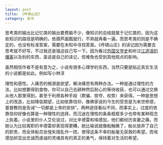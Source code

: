 ```yaml
---
layout: post
title: 《呼啸山庄》
category: 读书
---
```


思考类的输出比记忆类的输出要费脑不少，像知识的总结就属于记忆类的，因为这些知识的路径是明确的，依葫芦画瓢就行，不熟就再看一遍。而思考类的则是不确定的，也没有标准答案，需要在未知中寻找答案。《呼啸山庄》的读记因为需要去思考就不好写，不过我还是强迫自己写一下。因为看过[外国文学史](https://xing393939.github.io/world-literature/docs/history-of-foreign-literature1.html)和听过[江逐浪的播客](https://www.ximalaya.com/sound/32100122)以及别的东西，虽说是自己的读记，但难免也受到其他观点的影响。

虽然相信作者不是有意为之，小说有很多心理学的东西，当然只要是贴近真实生活的小说都是如此。例如写小林淳

理性和感性。人痛苦的根源是欲望，解决痛苦有两种办法。一种是通过理性的方法，比如想要得到食物，你可以自己去耕种然后耐心的等待收获，也可以通过交换从他人那里得到，甚至于利用各种手段（欺骗、掠夺、权势）来获得。一种是思想上的改造，比如降低期望，比如依靠信仰，像佛家说的今生的受苦是为来世修德，基督教则是告诫“一切都是上帝的安排”。两种途径看似不同，而事实上，过度的依靠信仰好像也算是一种理性的选择，而沉迷在理性的条条框框多少也带有某种观念上执着。小说里的仆人艾伦说过，对比辛德雷和埃德加，他们都经历丧妻之痛，而她认为比较离职的辛德雷却表现得更糟，她比喻说就像船触礁了，船长放弃了自己的职责，而全体船员张惶失措乱作一团，使得这条不幸的船毫无获救的希望。而埃德加却显出忠诚而虔诚的灵魂具有的真正的勇气，保持着对生活的希望。










